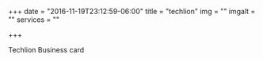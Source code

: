 +++
date = "2016-11-19T23:12:59-06:00"
title = "techlion"
img = ""
imgalt = ""
services = ""

+++
<div class="portfolio card" data-cat="card">
  <div class="portfolio-wrapper">			
    <img src="img/portfolios/card/5.jpg" alt="" />
    <div class="label">
      <div class="label-text">
        <a class="text-title">Techlion</a>
        <span class="text-category">Business card</span>
      </div>
      <div class="label-bg"></div>
    </div>
  </div>
</div>	
